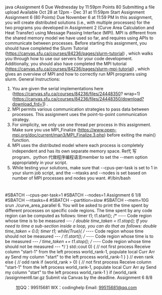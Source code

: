 java cAssignment 6
Due Wednesday by 11:59pm
Points 80
Submitting a file upload
Available Oct 28 at 12pm - Dec 31 at 11:59pm
Start Assignment
Assignment 6 (80 Points)
Due November 6 at 11:59 PM
In this assignment, you will create distributed solutions (i.e., with multiple processes) for the two
programs you developed in Assignment 2 (Curve Area Calculation and Heat Transfer) using Message
Passing Interface (MPI). MPI is different from the shared memory model we have used so far, and
requires using APIs to communicate between processes.
Before starting this assignment, you should have completed the Slurm Tutorial
(https://canvas.sfu.ca/courses/84236/pages/slurm-tutorial) , which walks you through how to use our
servers for your code development. Additionally, you should also have completed the MPI tutorial
(https://canvas.sfu.ca/courses/84236/pages/slurm-mpi-tutorial) , which gives an overview of MPI and how
to correctly run MPI programs using slurm.
General Instructions:
1. You are given the serial implementations here (https://canvas.sfu.ca/courses/84236/files/24448350?
wrap=1) (https://canvas.sfu.ca/courses/84236/files/24448350/download?download_frd=1) .
2. MPI permits various communication strategies to pass data between processes. This assignment
uses the point-to-point communication strategy.
3. For simplicity, we only use one thread per process in this assignment. Make sure you
use MPI_Finalize (https://www.open-mpi.org/doc/current/man3/MPI_Finalize.3.php) before exiting
the main() function.
4. MPI uses the distributed model where each process is completely independent and has its own
separate memory space. Re代 写program、python
代做程序编程语言member to set the --mem option appropriately in your script.
5. While testing your solutions, make sure that --cpus-per-task is set to 1 in your slurm job
script, and the --ntasks and --nodes is set based on number of MPI processes and nodes you
want.
#!/bin/bash
#
#SBATCH --cpus-per-task=1
#SBATCH --nodes=1
 Assignment 6
 1/8
#SBATCH --ntasks=4
#SBATCH --partition=slow
#SBATCH --mem=10G
srun ./curve_area_parallel
6. You will be asked to print the time spent by different processes on specific code regions. The time
spent by any code region can be computed as follows:
timer t1;
t1.start();
/* ---- Code region whose time is to be measured --- */
double time_taken = t1.stop();
If you need to time a sub-section inside a loop, you can do that as follows:
double time_taken = 0.0;
timer t1;
while(True){
 /* ---- Code region whose time should not be measured --- */
 t1.start();
 /* ---- Code region whose time is to be measured --- */
 time_taken += t1.stop();
 /* ---- Code region whose time should not be measured --- */
}
std::cout  0) { // not first process
 Receive column "start-1" from the left process world_rank-1, populate local Curr Arr
ay
 Send my column "start" to the left process world_rank-1
 }
 } // even rank
 else { // odd rank
 if (world_rank > 0) { // not first process
 Receive column "start-1" from the left process world_rank-1, populate local Curr Arr
ay
 Send my column "start" to the left process world_rank-1
 }
 if (world_rank /assignment6.tar.gz
Submit via Canvas by the deadline.
 Assignment 6
 8/8

         
加QQ：99515681  WX：codinghelp  Email: 99515681@qq.com

